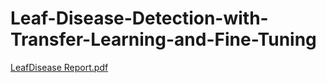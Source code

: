 # Leaf-Disease-Detection-with-Transfer-Learning-and-Fine-Tuning
[LeafDisease Report.pdf](https://github.com/REETESHDESHMUKH/Leaf-Disease-Detection-with-Transfer-Learning-and-Fine-Tuning/files/12319961/IT302.Report.pdf)
